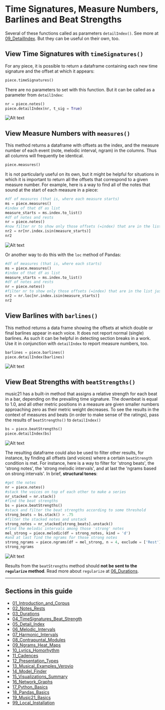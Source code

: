 # Time Signatures, Measure Numbers, Barlines and Beat Strengths

Several of these functions called as parameters `detailIndex()`. See more at [09_DetailIndex](09_DetailIndex.md). But they can be useful on their own, too.

## View Time Signatures with `timeSignatures()`

For any piece, it is possible to return a dataframe containing each new time signature and the offset at which it appears:

```python
piece.timeSignatures()
```

There are no parameters to set with this function.  But it can be called as a parameter from `detailIndex`:

```python
nr = piece.notes()
piece.detailIndex(nr, t_sig = True)
```

![Alt text](images/tsig.png)

## View Measure Numbers with `measures()`

This method returns a dataframe with offsets as the index, and the measure number of each event (note, melodic interval, ngram) in the columns. Thus all columns will frequently be identical. 

```python
piece.measures()
```

It is not particularly useful on its own, but it might be helpful for situations in which it is important to return all the offsets that correspond to a given measure number. For example, here is a way to find all of the notes that sound at the start of each measure in a piece:

```python
#df of measures (that is, where each measure starts)
ms = piece.measures()
#index of that df as list
measure_starts = ms.index.to_list()
#df of notes and rests
nr = piece.notes()
#now filter nr to show only those offsets (=index) that are in the list just made
nr2 = nr[nr.index.isin(measure_starts)]
nr2
```

![Alt text](images/measure_starts.png)

Or another way to do this with the `loc` method of Pandas:

```python
#df of measures (that is, where each starts)
ms = piece.measures()
#index of that df as list
measure_starts = ms.index.to_list()
#df of notes and rests
nr = piece.notes()
#filter nr to show only those offsets (=index) that are in the list just made
nr2 = nr.loc[nr.index.isin(measure_starts)]
nr2
```


## View Barlines with `barlines()`

This method returns a data frame showing the offsets at which double or final barlines appear in each voice. It does not report normal (single) barlines.  As such it can be helpful in detecting section breaks in a work. Use it in conjunction with `detailIndex` to report measure numbers, too.

```python
barlines = piece.barlines()
piece.detailIndex(barlines)
```

![Alt text](images/barlines.png)

## View Beat Strengths with `beatStrengths()`

music21 has a built-in method that assigns a relative strength for each beat in a bar, depending on the prevailing time signature. The downbeat is equal to 1.0, and all other metric positions in a measure are given smaller numbers approaching zero as their metric weight decreases. To see the results in the context of measures and beats (in order to make sense of the ratings), pass the results of `beatStrengths()` to `detailIndex()`

```python
bs = piece.beatStrengths()
piece.detailIndex(bs)
```

![Alt text](images/bs.png)

The resulting dataframe could also be used to filter other results, for instance, by finding all offsets (and voices) where a certain `beatStrength` condition is met. For instance, here is a way to filter for 'strong beats', the 'strong notes', the 'strong melodic intervals', and at last the 'ngrams based on strong intervals'.  In brief, **structural tones**:

```python
#get the notes
nr = piece.notes()
#stack the voices on top of each other to make a series
nr_stacked = nr.stack()
#find the beat strengths
bs = piece.beatStrengths()
#stack and filter the beat strengths according to some threshold
strong_beats = bs.stack() > .75
#filter the stacked notes and unstack
strong_notes = nr_stacked[strong_beats].unstack()
#find the melodic intervals among those 'strong' notes
mel_strong = piece.melodic(df = strong_notes, kind = 'd')
#and at last find the ngrams for those strong notes
strong_ngrams = piece.ngrams(df = mel_strong, n = 4, exclude = ['Rest']).fillna('')
strong_ngrams
```

![Alt text](images/beat_strength_ng.png)

Results from the `beatStrengths` method should **not be sent to the `regularize` method**. Read more about `regularize` at [06_Durations](06_Durations.md).


-----
## Sections in this guide

  * [01_Introduction_and_Corpus](/tutorial/01_Introduction_and_Corpus.md)
  * [02_Notes_Rests](/tutorial//02_Notes_Rests.md)
  * [03_Durations](/tutorial//03_Durations.md) 
  * [04_TimeSignatures_Beat_Strength](/tutorial//04_TimeSignatures_Beat_Strength.md)
  * [05_Detail_Index](/tutorial//05_Detail_Index.md)
  * [06_Melodic_Intervals](/tutorial//06_Melodic_Intervals.md)
  * [07_Harmonic_Intervals](/tutorial//07_Harmonic_Intervals.md)
  * [08_Contrapuntal_Modules](/tutorial//08_Contrapuntal_Modules.md)
  * [09_Ngrams_Heat_Maps](/tutorial//09_Ngrams_Heat_Maps.md)
  * [10_Lyrics_Homorhythm](/tutorial//10_Lyrics_Homorhythm.md)
  * [11_Cadences](/tutorial//11_Cadences.md)
  * [12_Presentation_Types](/tutorial//12_Presentation_Types.md)
  * [13_Musical_Examples_Verovio](/tutorial//13_Musical_Examples_Verovio.md)
  * [14_Model_Finder](/tutorial//14_Model_Finder.md)
  * [15_Visualizations_Summary](/tutorial//15_Visualizations_Summary.md)
  * [16_Network_Graphs](/tutorial//16_Network_Graphs.md)
  * [17_Python_Basics](/tutorial//17_Python_Basics.md)
  * [18_Pandas_Basics](/tutorial//18_Pandas_Basics.md)
  * [19_Music21_Basics](/tutorial//18_Music21_Basics.md)
  * [99_Local_Installation](/tutorial//99_Local_Installation.md)